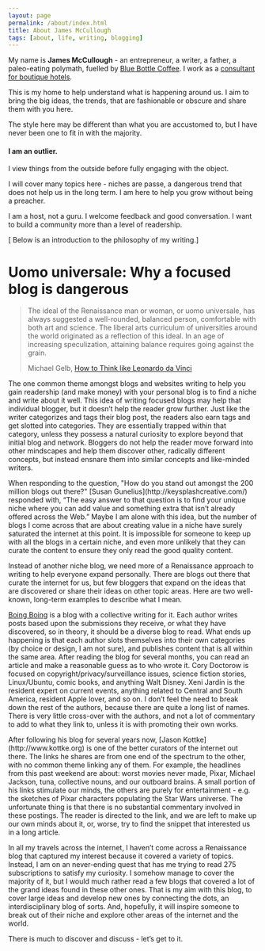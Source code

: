 ```yaml
---
layout: page
permalink: /about/index.html
title: About James McCullough
tags: [about, life, writing, blogging]
---
```

<script src="//about.me/embed/jamesmccullough?headline=0"></script>

My name is <strong>James McCullough</strong> - an entrepreneur, a writer, a father, a paleo-eating polymath, fuelled by [Blue Bottle Coffee](https://bluebottlecoffee.com/u/foursides). I work as a [consultant for boutique hotels](http://www.foursidesconsulting.com).

<p>This is my home to help understand what is happening around us. I aim to bring the big ideas, the trends, that are fashionable or obscure and share them with you here.</p>

<p>The style here may be different than what you are accustomed to, but I have never been one to fit in with the majority.</p>

<h4>I am an outlier.</h4>

<p>I view things from the outside before fully engaging with the object.</p>

<p>I will cover many topics here - niches are passe, a dangerous trend that does not help us in the long term. I am here to help you grow without being a preacher.</p>

<p>I am a host, not a guru. I welcome feedback and good conversation. I want to build a community more than a level of readership.</p>

<p>[ Below is an introduction to the philosophy of my writing.]</p>

<h1>Uomo universale: Why a focused blog is dangerous</h1>

> The ideal of the Renaissance man or woman, or uomo universale, has always suggested a well-rounded, balanced person, comfortable with both art and science. The liberal arts curriculum of universities around the world originated as a reflection of this ideal. In an age of increasing speculization, attaining balance requires going against the grain.
> 
> Michael Gelb, [How to Think like Leonardo da Vinci](http://www.amazon.com/gp/product/0440508274/ref=as_li_ss_tl?ie=UTF8&amp;camp=1789&amp;creative=390957&amp;creativeASIN=0440508274&amp;linkCode=as2&amp;tag=four0b-20)


<p>The one common theme amongst blogs and websites writing to help you gain readership (and make money) with your personal blog is to find a niche and write about it well. This idea of writing focused blogs may help that individual blogger, but it doesn&#8217;t help the reader grow further. Just like the writer categorizes and tags their blog post, the readers also earn tags and get slotted into categories. They are essentially trapped within that category, unless they possess a natural curiosity to explore beyond that initial blog and network. Bloggers do not help the reader move forward into other mindscapes and help them discover other, radically different concepts, but instead ensnare them into similar concepts and like-minded writers.</p>

<p>When responding to the question, "How do you stand out amongst the 200 million blogs out there?"  [Susan Gunelius](http://keysplashcreative.com/) responded with, &#8220;The easy answer to that question is to find your unique niche where you can add value and something extra that isn’t already offered across the Web.&#8221; Maybe I am alone with this idea, but the number of blogs I come across that are about creating value in a niche have surely saturated the internet at this point. It is impossible for someone to keep up with all the blogs in a certain niche, and even more unlikely that they can curate the content to ensure they only read the good quality content.</p>

<p>Instead of another niche blog, we need more of a Renaissance approach to writing to help everyone expand personally. There are blogs out there that curate the internet for us, but few bloggers that expand on the ideas that are discovered or share their ideas on other topic areas. Here are two well-known, long-term examples to describe what I mean.</p>

[Boing Boing](http://www.boingboing.net/) is a blog with a collective writing for it. Each author writes posts based upon the submissions they receive, or what they have discovered, so in theory, it should be a diverse blog to read. What ends up happening is that each author slots themselves into their own categories (by choice or design, I am not sure), and publishes content that is all within the same area. After reading the blog for several months, you can read an article and make a reasonable guess as to who wrote it. Cory Doctorow is focused on copyright/privacy/surveillance issues, science fiction stories, Linux/Ubuntu, comic books, and anything Walt Disney. Xeni Jardin is the resident expert on current events, anything related to Central and South America, resident Apple lover, and so on. I don&#8217;t feel the need to break down the rest of the authors, because there are quite a long list of names. There is very little cross-over with the authors, and not a lot of commentary to add to what they link to, unless it is with promoting their own works.</p>

<p>After following his blog for several years now, [Jason Kottke](http://www.kottke.org) is one of the better curators of the internet out there. The links he shares are from one end of the spectrum to the other, with no common theme linking any of them. For example, the headlines from this past weekend are about: worst movies never made, Pixar, Michael Jackson, tuna, collective nouns, and our outboard brains. A small portion of his links stimulate our minds, the others are purely for entertainment - e.g. the sketches of Pixar characters populating the Star Wars universe. The unfortunate thing is that there is no substantial commentary involved in these postings. The reader is directed to the link, and we are left to make up our own minds about it, or, worse, try to find the snippet that interested us in a long article.</p>

<p>In all my travels across the internet, I haven&#8217;t come across a Renaissance blog that captured my interest because it covered a variety of topics. Instead, I am on an never-ending quest that has me trying to read 275 subscriptions to satisfy my curiosity. I somehow manage to cover the majority of it, but I would much rather read a few blogs that covered a lot of the grand ideas found in these other ones. That is my aim with this blog, to cover large ideas and develop new ones by connecting the dots, an interdisciplinary blog of sorts. And, hopefully, it will inspire someone to break out of their niche and explore other areas of the internet and the world. </p>

<p>There is much to discover and discuss - let&#8217;s get to it.</p>
